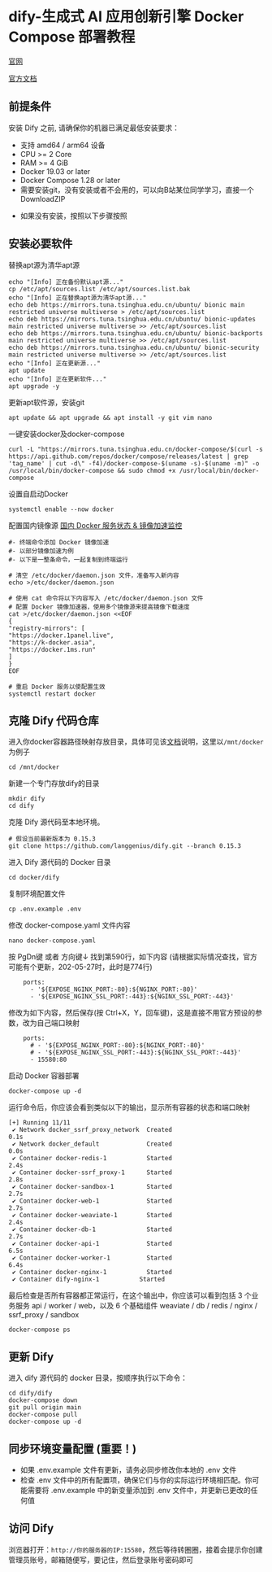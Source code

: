 # dify-生成式 AI 应用创新引擎 Docker Compose 部署教程
[官网](https://dify.ai/zh)

[官方文档](https://docs.dify.ai/zh-hans/getting-started/install-self-hosted/docker-compose)

## 前提条件
安装 Dify 之前, 请确保你的机器已满足最低安装要求：
- 支持 amd64 / arm64 设备
- CPU >= 2 Core
- RAM >= 4 GiB
- Docker 19.03 or later
- Docker Compose 1.28 or later
- 需要安装git，没有安装或者不会用的，可以向B站某位同学学习，直接一个 DownloadZIP
* 如果没有安装，按照以下步骤按照

## 安装必要软件
替换apt源为清华apt源
```
echo "[Info] 正在备份默认apt源..."
cp /etc/apt/sources.list /etc/apt/sources.list.bak
echo "[Info] 正在替换apt源为清华apt源..."
echo deb https://mirrors.tuna.tsinghua.edu.cn/ubuntu/ bionic main restricted universe multiverse > /etc/apt/sources.list
echo deb https://mirrors.tuna.tsinghua.edu.cn/ubuntu/ bionic-updates main restricted universe multiverse >> /etc/apt/sources.list
echo deb https://mirrors.tuna.tsinghua.edu.cn/ubuntu/ bionic-backports main restricted universe multiverse >> /etc/apt/sources.list
echo deb https://mirrors.tuna.tsinghua.edu.cn/ubuntu/ bionic-security main restricted universe multiverse >> /etc/apt/sources.list
echo "[Info] 正在更新源..."
apt update
echo "[Info] 正在更新软件..."
apt upgrade -y
```
更新apt软件源，安装git
```
apt update && apt upgrade && apt install -y git vim nano
```
一键安装docker及docker-compose
```
curl -L "https://mirrors.tuna.tsinghua.edu.cn/docker-compose/$(curl -s https://api.github.com/repos/docker/compose/releases/latest | grep 'tag_name' | cut -d\" -f4)/docker-compose-$(uname -s)-$(uname -m)" -o /usr/local/bin/docker-compose && sudo chmod +x /usr/local/bin/docker-compose
```
设置自启动Docker
```
systemctl enable --now docker
```
配置国内镜像源
[国内 Docker 服务状态 & 镜像加速监控](http://status.kggzs.cn/status/docker)
```
#- 终端命令添加 Docker 镜像加速
#- 以部分镜像加速为例
#- 以下是一整条命令，一起复制到终端运行

# 清空 /etc/docker/daemon.json 文件，准备写入新内容
echo >/etc/docker/daemon.json

# 使用 cat 命令将以下内容写入 /etc/docker/daemon.json 文件
# 配置 Docker 镜像加速器，使用多个镜像源来提高镜像下载速度
cat >/etc/docker/daemon.json <<EOF
{
"registry-mirrors": [
"https://docker.1panel.live",
"https://k-docker.asia",
"https://docker.1ms.run"
]
}
EOF

# 重启 Docker 服务以使配置生效
systemctl restart docker
```
## 克隆 Dify 代码仓库
进入你docker容器路径映射存放目录，具体可见该[文档](https://github.com/FrozenGEE/compose/blob/main/volumes.md)说明，这里以```/mnt/docker```为例子
```
cd /mnt/docker
```
新建一个专门存放dify的目录
```
mkdir dify
cd dify
```
克隆 Dify 源代码至本地环境。
```
# 假设当前最新版本为 0.15.3
git clone https://github.com/langgenius/dify.git --branch 0.15.3
```
进入 Dify 源代码的 Docker 目录
```
cd docker/dify
```
复制环境配置文件
```
cp .env.example .env
```
修改 docker-compose.yaml 文件内容
```
nano docker-compose.yaml
```
按 PgDn键 或者 方向键↓ 找到第590行，如下内容 (请根据实际情况查找，官方可能有个更新，202-05-27时，此时是774行)
```
    ports:
      - '${EXPOSE_NGINX_PORT:-80}:${NGINX_PORT:-80}'
      - '${EXPOSE_NGINX_SSL_PORT:-443}:${NGINX_SSL_PORT:-443}'
```
修改为如下内容，然后保存(按 Ctrl+X，Y，回车键)，这是直接不用官方预设的参数，改为自己端口映射
```
    ports:
      # - '${EXPOSE_NGINX_PORT:-80}:${NGINX_PORT:-80}'
      # - '${EXPOSE_NGINX_SSL_PORT:-443}:${NGINX_SSL_PORT:-443}'
      - 15580:80
```
启动 Docker 容器部署
```
docker-compose up -d
```
运行命令后，你应该会看到类似以下的输出，显示所有容器的状态和端口映射
```
[+] Running 11/11
 ✔ Network docker_ssrf_proxy_network  Created                                                                 0.1s 
 ✔ Network docker_default             Created                                                                 0.0s 
 ✔ Container docker-redis-1           Started                                                                 2.4s 
 ✔ Container docker-ssrf_proxy-1      Started                                                                 2.8s 
 ✔ Container docker-sandbox-1         Started                                                                 2.7s 
 ✔ Container docker-web-1             Started                                                                 2.7s 
 ✔ Container docker-weaviate-1        Started                                                                 2.4s 
 ✔ Container docker-db-1              Started                                                                 2.7s 
 ✔ Container docker-api-1             Started                                                                 6.5s 
 ✔ Container docker-worker-1          Started                                                                 6.4s 
 ✔ Container docker-nginx-1           Started    
 ✔ Container dify-nginx-1           Started    
```
最后检查是否所有容器都正常运行，在这个输出中，你应该可以看到包括 3 个业务服务 api / worker / web，以及 6 个基础组件 weaviate / db / redis / nginx / ssrf_proxy / sandbox
```
docker-compose ps
```
## 更新 Dify
进入 dify 源代码的 docker 目录，按顺序执行以下命令：
```
cd dify/dify
docker-compose down
git pull origin main
docker-compose pull
docker-compose up -d
```
## 同步环境变量配置 (重要！)
- 如果 .env.example 文件有更新，请务必同步修改你本地的 .env 文件
- 检查 .env 文件中的所有配置项，确保它们与你的实际运行环境相匹配。你可能需要将 .env.example 中的新变量添加到 .env 文件中，并更新已更改的任何值
## 访问 Dify
浏览器打开：```http://你的服务器的IP:15580```，然后等待转圈圈，接着会提示你创建管理员账号，邮箱随便写，要记住，然后登录账号密码即可
